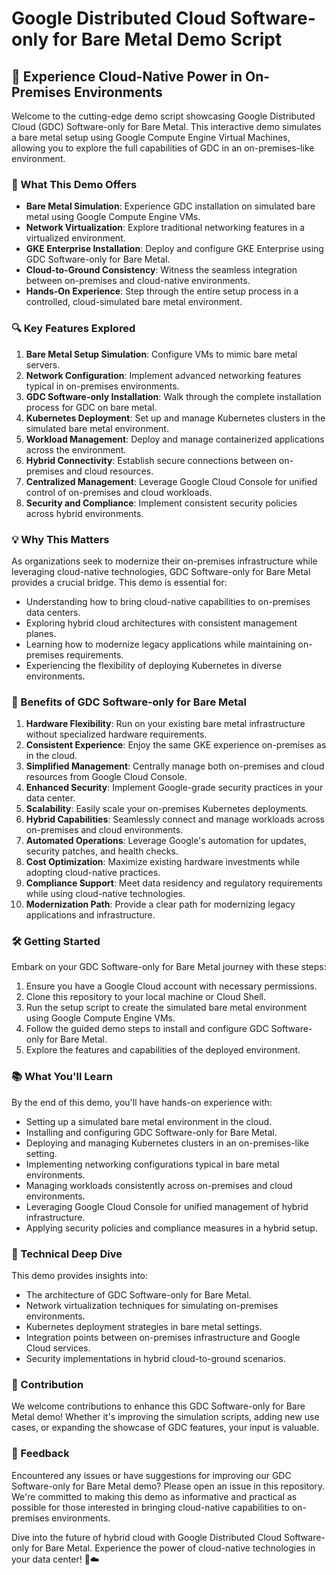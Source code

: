 # Google Distributed Cloud Software-only for Bare Metal Demo Script

## 🚀 Experience Cloud-Native Power in On-Premises Environments

Welcome to the cutting-edge demo script showcasing Google Distributed Cloud (GDC) Software-only for Bare Metal. This interactive demo simulates a bare metal setup using Google Compute Engine Virtual Machines, allowing you to explore the full capabilities of GDC in an on-premises-like environment.

### 🌟 What This Demo Offers

- **Bare Metal Simulation**: Experience GDC installation on simulated bare metal using Google Compute Engine VMs.
- **Network Virtualization**: Explore traditional networking features in a virtualized environment.
- **GKE Enterprise Installation**: Deploy and configure GKE Enterprise using GDC Software-only for Bare Metal.
- **Cloud-to-Ground Consistency**: Witness the seamless integration between on-premises and cloud-native environments.
- **Hands-On Experience**: Step through the entire setup process in a controlled, cloud-simulated bare metal environment.

### 🔍 Key Features Explored

1. **Bare Metal Setup Simulation**: Configure VMs to mimic bare metal servers.
2. **Network Configuration**: Implement advanced networking features typical in on-premises environments.
3. **GDC Software-only Installation**: Walk through the complete installation process for GDC on bare metal.
4. **Kubernetes Deployment**: Set up and manage Kubernetes clusters in the simulated bare metal environment.
5. **Workload Management**: Deploy and manage containerized applications across the environment.
6. **Hybrid Connectivity**: Establish secure connections between on-premises and cloud resources.
7. **Centralized Management**: Leverage Google Cloud Console for unified control of on-premises and cloud workloads.
8. **Security and Compliance**: Implement consistent security policies across hybrid environments.

### 💡 Why This Matters

As organizations seek to modernize their on-premises infrastructure while leveraging cloud-native technologies, GDC Software-only for Bare Metal provides a crucial bridge. This demo is essential for:

- Understanding how to bring cloud-native capabilities to on-premises data centers.
- Exploring hybrid cloud architectures with consistent management planes.
- Learning how to modernize legacy applications while maintaining on-premises requirements.
- Experiencing the flexibility of deploying Kubernetes in diverse environments.

### 🌈 Benefits of GDC Software-only for Bare Metal

1. **Hardware Flexibility**: Run on your existing bare metal infrastructure without specialized hardware requirements.
2. **Consistent Experience**: Enjoy the same GKE experience on-premises as in the cloud.
3. **Simplified Management**: Centrally manage both on-premises and cloud resources from Google Cloud Console.
4. **Enhanced Security**: Implement Google-grade security practices in your data center.
5. **Scalability**: Easily scale your on-premises Kubernetes deployments.
6. **Hybrid Capabilities**: Seamlessly connect and manage workloads across on-premises and cloud environments.
7. **Automated Operations**: Leverage Google's automation for updates, security patches, and health checks.
8. **Cost Optimization**: Maximize existing hardware investments while adopting cloud-native practices.
9. **Compliance Support**: Meet data residency and regulatory requirements while using cloud-native technologies.
10. **Modernization Path**: Provide a clear path for modernizing legacy applications and infrastructure.

### 🛠 Getting Started

Embark on your GDC Software-only for Bare Metal journey with these steps:

1. Ensure you have a Google Cloud account with necessary permissions.
2. Clone this repository to your local machine or Cloud Shell.
3. Run the setup script to create the simulated bare metal environment using Google Compute Engine VMs.
4. Follow the guided demo steps to install and configure GDC Software-only for Bare Metal.
5. Explore the features and capabilities of the deployed environment.

### 📚 What You'll Learn

By the end of this demo, you'll have hands-on experience with:

- Setting up a simulated bare metal environment in the cloud.
- Installing and configuring GDC Software-only for Bare Metal.
- Deploying and managing Kubernetes clusters in an on-premises-like setting.
- Implementing networking configurations typical in bare metal environments.
- Managing workloads consistently across on-premises and cloud environments.
- Leveraging Google Cloud Console for unified management of hybrid infrastructure.
- Applying security policies and compliance measures in a hybrid setup.

### 🔬 Technical Deep Dive

This demo provides insights into:

- The architecture of GDC Software-only for Bare Metal.
- Network virtualization techniques for simulating on-premises environments.
- Kubernetes deployment strategies in bare metal settings.
- Integration points between on-premises infrastructure and Google Cloud services.
- Security implementations in hybrid cloud-to-ground scenarios.

### 🤝 Contribution

We welcome contributions to enhance this GDC Software-only for Bare Metal demo! Whether it's improving the simulation scripts, adding new use cases, or expanding the showcase of GDC features, your input is valuable.

### 📣 Feedback

Encountered any issues or have suggestions for improving our GDC Software-only for Bare Metal demo? Please open an issue in this repository. We're committed to making this demo as informative and practical as possible for those interested in bringing cloud-native capabilities to on-premises environments.

Dive into the future of hybrid cloud with Google Distributed Cloud Software-only for Bare Metal. Experience the power of cloud-native technologies in your data center! 🏢☁️
